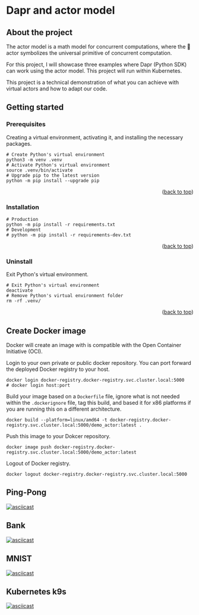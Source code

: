 <div id="top"></div>

# Dapr and actor model

## About the project

The actor model is a math model for concurrent computations, where the 🧔 actor symbolizes the universal primitive of concurrent computation.

For this project, I will showcase three examples where Dapr (Python SDK) can work using the actor model. This project will run within Kubernetes.

This project is a technical demonstration of what you can achieve with virtual actors and how to adapt our code.

## Getting started

### Prerequisites

Creating a virtual environment, activating it, and installing the necessary packages.

```shell
# Create Python's virtual environment
python3 -m venv .venv
# Activate Python's virtual environment
source .venv/bin/activate
# Upgrade pip to the latest version
python -m pip install --upgrade pip
```

<p align="right">(<a href="#top">back to top</a>)</p>

### Installation

```shell
# Production
python -m pip install -r requirements.txt
# Development
# python -m pip install -r requirements-dev.txt
```

<p align="right">(<a href="#top">back to top</a>)</p>

### Uninstall

Exit Python's virtual environment.

```shell
# Exit Python's virtual environment
deactivate
# Remove Python's virtual environment folder
rm -rf .venv/
```

<p align="right">(<a href="#top">back to top</a>)</p>

## Create Docker image

Docker will create an image with is compatible with the Open Container Initiative (OCI).

Login to your own private or public docker repository. You can port forward the deployed Docker registry to your host.

```shell
docker login docker-registry.docker-registry.svc.cluster.local:5000
# docker login host:port
```

Build your image based on a `Dockerfile` file, ignore what is not needed within the `.dockerignore` file, tag this build, and based it for x86 platforms if you are running this on a different architecture.

```shell
docker build --platform=linux/amd64 -t docker-registry.docker-registry.svc.cluster.local:5000/demo_actor:latest . 
```

Push this image to your Dokcer repository.

```shell
docker image push docker-registry.docker-registry.svc.cluster.local:5000/demo_actor:latest
```

Logout of Docker registry.

```shell
docker logout docker-registry.docker-registry.svc.cluster.local:5000
```

## Ping-Pong

[![asciicast](https://asciinema.org/a/516718.svg)](https://asciinema.org/a/516718)

## Bank

[![asciicast](https://asciinema.org/a/516720.svg)](https://asciinema.org/a/516720)

## MNIST

[![asciicast](https://asciinema.org/a/516723.svg)](https://asciinema.org/a/516723)

## Kubernetes k9s

[![asciicast](https://asciinema.org/a/516724.svg)](https://asciinema.org/a/516724)
